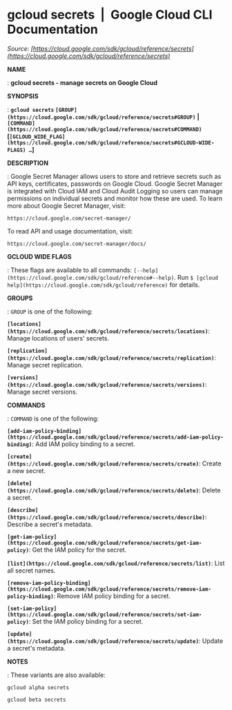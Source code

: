 # gcloud secrets  |  Google Cloud CLI Documentation

*Source: [https://cloud.google.com/sdk/gcloud/reference/secrets](https://cloud.google.com/sdk/gcloud/reference/secrets)*

**NAME**

: **gcloud secrets - manage secrets on Google Cloud**

**SYNOPSIS**

: **`gcloud secrets` `[GROUP](https://cloud.google.com/sdk/gcloud/reference/secrets#GROUP)` | `[COMMAND](https://cloud.google.com/sdk/gcloud/reference/secrets#COMMAND)` [`[GCLOUD_WIDE_FLAG](https://cloud.google.com/sdk/gcloud/reference/secrets#GCLOUD-WIDE-FLAGS) …`]**

**DESCRIPTION**

: Google Secret Manager allows users to store and retrieve secrets such as API
keys, certificates, passwords on Google Cloud. Google Secret Manager is
integrated with Cloud IAM and Cloud Audit Logging so users can manage
permissions on individual secrets and monitor how these are used.
To learn more about Google Secret Manager, visit:

```
https://cloud.google.com/secret-manager/
```

To read API and usage documentation, visit:

```
https://cloud.google.com/secret-manager/docs/
```

**GCLOUD WIDE FLAGS**

: These flags are available to all commands: `[--help](https://cloud.google.com/sdk/gcloud/reference#--help)`.
Run `$ [gcloud help](https://cloud.google.com/sdk/gcloud/reference)` for details.

**GROUPS**

: ``GROUP`` is one of the following:

**`[locations](https://cloud.google.com/sdk/gcloud/reference/secrets/locations)`**:
Manage locations of users' secrets.

**`[replication](https://cloud.google.com/sdk/gcloud/reference/secrets/replication)`**:
Manage secret replication.

**`[versions](https://cloud.google.com/sdk/gcloud/reference/secrets/versions)`**:
Manage secret versions.

**COMMANDS**

: ``COMMAND`` is one of the following:

**`[add-iam-policy-binding](https://cloud.google.com/sdk/gcloud/reference/secrets/add-iam-policy-binding)`**:
Add IAM policy binding to a secret.

**`[create](https://cloud.google.com/sdk/gcloud/reference/secrets/create)`**:
Create a new secret.

**`[delete](https://cloud.google.com/sdk/gcloud/reference/secrets/delete)`**:
Delete a secret.

**`[describe](https://cloud.google.com/sdk/gcloud/reference/secrets/describe)`**:
Describe a secret's metadata.

**`[get-iam-policy](https://cloud.google.com/sdk/gcloud/reference/secrets/get-iam-policy)`**:
Get the IAM policy for the secret.

**`[list](https://cloud.google.com/sdk/gcloud/reference/secrets/list)`**:
List all secret names.

**`[remove-iam-policy-binding](https://cloud.google.com/sdk/gcloud/reference/secrets/remove-iam-policy-binding)`**:
Remove IAM policy binding for a secret.

**`[set-iam-policy](https://cloud.google.com/sdk/gcloud/reference/secrets/set-iam-policy)`**:
Set the IAM policy binding for a secret.

**`[update](https://cloud.google.com/sdk/gcloud/reference/secrets/update)`**:
Update a secret's metadata.

**NOTES**

: These variants are also available:

```
gcloud alpha secrets
```

```
gcloud beta secrets
```